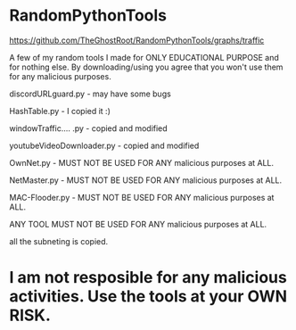 # RandomPythonTools

https://github.com/TheGhostRoot/RandomPythonTools/graphs/traffic

A few of my random tools I made for ONLY EDUCATIONAL PURPOSE and for nothing else. By downloading/using you agree that you won't use them for any malicious purposes.

discordURLguard.py - may have some bugs


HashTable.py - I copied it :)


windowTraffic.... .py - copied and modified


youtubeVideoDownloader.py - copied and modified


OwnNet.py - MUST NOT BE USED FOR ANY malicious purposes at ALL.

NetMaster.py - MUST NOT BE USED FOR ANY malicious purposes at ALL.

MAC-Flooder.py - MUST NOT BE USED FOR ANY malicious purposes at ALL.

ANY TOOL MUST NOT BE USED FOR ANY malicious purposes at ALL.

all the subneting is copied.

# I am not resposible for any malicious activities. Use the tools at your OWN RISK. 


